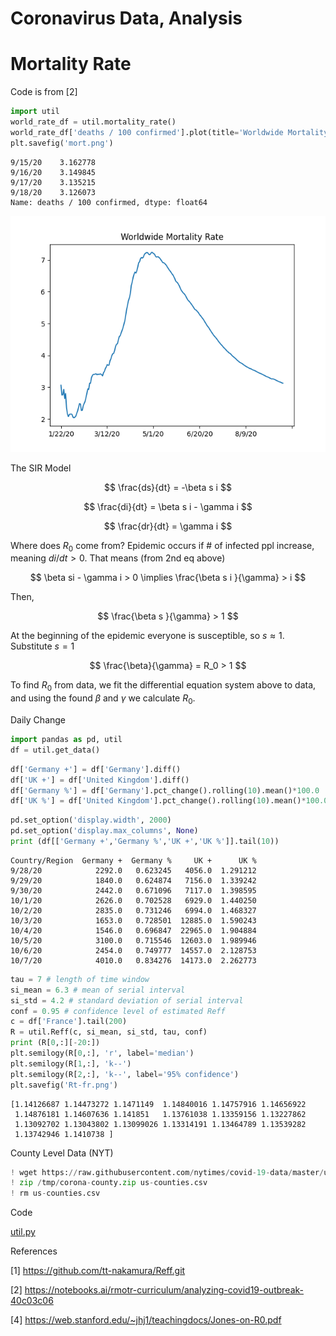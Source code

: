# Coronavirus Data, Analysis

# Mortality Rate

Code is from [2]

<a mame='mortality'/>

```python
import util
world_rate_df = util.mortality_rate()
world_rate_df['deaths / 100 confirmed'].plot(title='Worldwide Mortality Rate')
plt.savefig('mort.png')
```

```text
9/15/20    3.162778
9/16/20    3.149845
9/17/20    3.135215
9/18/20    3.126073
Name: deaths / 100 confirmed, dtype: float64
```

![](mort.png)


The SIR Model

$$
\frac{ds}{dt} = -\beta s i
$$

$$
\frac{di}{dt} = \beta s i - \gamma i
$$

$$
\frac{dr}{dt} = \gamma i
$$

Where does $R_0$ come from? Epidemic occurs if \# of infected ppl
increase, meaning $di / dt > 0$. That means (from 2nd eq above)

$$
\beta si - \gamma i > 0  \implies \frac{\beta s i }{\gamma} > i
$$

Then,

$$
\frac{\beta s }{\gamma} > 1
$$

At the beginning of the epidemic everyone is susceptible, so $s
\approx 1$. Substitute $s=1$

$$
\frac{\beta}{\gamma} = R_0 > 1
$$

To find $R_0$ from data, we fit the differential equation system above
to data, and using the found $\beta$ and $\gamma$ we calculate $R_0$.

Daily Change

<a name='daily'/>

```python
import pandas as pd, util
df = util.get_data()
```

```python
df['Germany +'] = df['Germany'].diff()
df['UK +'] = df['United Kingdom'].diff()
df['Germany %'] = df['Germany'].pct_change().rolling(10).mean()*100.0
df['UK %'] = df['United Kingdom'].pct_change().rolling(10).mean()*100.0
```

```python
pd.set_option('display.width', 2000)
pd.set_option('display.max_columns', None)
print (df[['Germany +','Germany %','UK +','UK %']].tail(10))
```

```text
Country/Region  Germany +  Germany %     UK +      UK %
9/28/20            2292.0   0.623245   4056.0  1.291212
9/29/20            1840.0   0.624874   7156.0  1.339242
9/30/20            2442.0   0.671096   7117.0  1.398595
10/1/20            2626.0   0.702528   6929.0  1.440250
10/2/20            2835.0   0.731246   6994.0  1.468327
10/3/20            1653.0   0.728501  12885.0  1.590243
10/4/20            1546.0   0.696847  22965.0  1.904884
10/5/20            3100.0   0.715546  12603.0  1.989946
10/6/20            2454.0   0.749777  14557.0  2.128753
10/7/20            4010.0   0.834276  14173.0  2.262773
```

<a name='Rt'/>

```python
tau = 7 # length of time window
si_mean = 6.3 # mean of serial interval
si_std = 4.2 # standard deviation of serial interval
conf = 0.95 # confidence level of estimated Reff
c = df['France'].tail(200)
R = util.Reff(c, si_mean, si_std, tau, conf)
print (R[0,:][-20:])
plt.semilogy(R[0,:], 'r', label='median')
plt.semilogy(R[1,:], 'k--')
plt.semilogy(R[2,:], 'k--', label='95% confidence')
plt.savefig('Rt-fr.png')
```

```text
[1.14126687 1.14473272 1.1471149  1.14840016 1.14757916 1.14656922
 1.14876181 1.14607636 1.141851   1.13761038 1.13359156 1.13227862
 1.13092702 1.13043802 1.13099026 1.13314191 1.13464789 1.13539282
 1.13742946 1.1410738 ]
```




County Level Data (NYT)

```python
! wget https://raw.githubusercontent.com/nytimes/covid-19-data/master/us-counties.csv
! zip /tmp/corona-county.zip us-counties.csv
! rm us-counties.csv
```

Code

[util.py](util.py)

References

[1] https://github.com/tt-nakamura/Reff.git

[2] https://notebooks.ai/rmotr-curriculum/analyzing-covid19-outbreak-40c03c06

[4] https://web.stanford.edu/~jhj1/teachingdocs/Jones-on-R0.pdf



